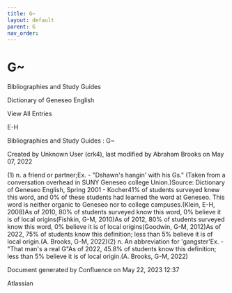 ```yaml
---
title: G~
layout: default
parent: G
nav_order:
---
```


# G~

Bibliographies and Study Guides

Dictionary of Geneseo English

View All Entries

E-H

Bibliographies and Study Guides : G~

Created by  Unknown User (crk4), last modified by  Abraham Brooks on May 07, 2022

(1) n. a friend or partner;Ex. - &quot;Dshawn's hangin' with his Gs.&quot; (Taken from a conversation overhead in SUNY Geneseo college Union.)Source: Dictionary of Geneseo English, Spring 2001 - Kocher41% of students surveyed knew this word, and 0% of these students had learned the word at Geneseo. This word is neither organic to Geneseo nor to college campuses.(Klein, E-H, 2008)As of 2010, 80% of students surveyed know this word, 0% believe it is of local origins(Fishkin, G-M, 2010)As of 2012, 80% of students surveyed know this word, 0% believe it is of local origins(Goodwin, G-M, 2012)As of 2022, 75% of students know this definition; less than 5% believe it is of local origin.(A. Brooks, G-M, 2022)(2) n. An abbreviation for 'gangster'Ex. - &quot;That man's a real G&quot;As of 2022, 45.8% of students know this definition; less than 5% believe it is of local origin.(A. Brooks, G-M, 2022)

Document generated by Confluence on May 22, 2023 12:37

Atlassian
